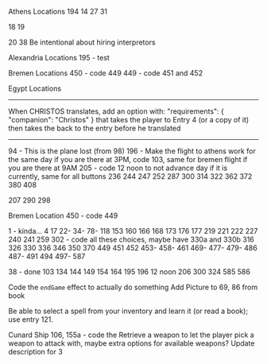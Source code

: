 Athens Locations
194
14
27
31

18
19

20
38
Be intentional about hiring interpretors

Alexandria Locations
195 - test

Bremen Locations
450 - code 449
449 - code 451 and 452

Egypt Locations

---

When CHRISTOS translates, add an option with:
"requirements": {
"companion": "Christos"
}
that takes the player to Entry 4 (or a copy of it) then takes the back to the entry before he translated

---

94 - This is the plane lost (from 98)
196 - Make the flight to athens work for the same day if you are there at 3PM, code 103, same for bremen flight if you are there at 9AM
205 - code 12 noon to not advance day if it is currently, same for all buttons
236
244
247
252
287
300
314
322
362
372
380
408

207
290
298

Bremen Location
450 - code 449

1 - kinda...
4
17
22-
34-
78-
118
153
160
166
168
173
176
177
219
221
222
227
240
241
259
302 - code all these choices, maybe have 330a and 330b
316
326
330
336
346
350
370
449
451
452
453-
458-
461
469-
477-
479-
486
487-
491
494
497-
587

38 - done
103
134
144
149
154
164
195
196
12 noon
206
300
324
585
586

Code the `endGame` effect to actually do something
Add Picture to 69, 86 from book

Be able to select a spell from your inventory and learn it (or read a book); use entry 121.

Cunard Ship
106, 155a - code the Retrieve a weapon to let the player pick a weapon to attack with, maybe extra options for available weapons?
Update description for 3
